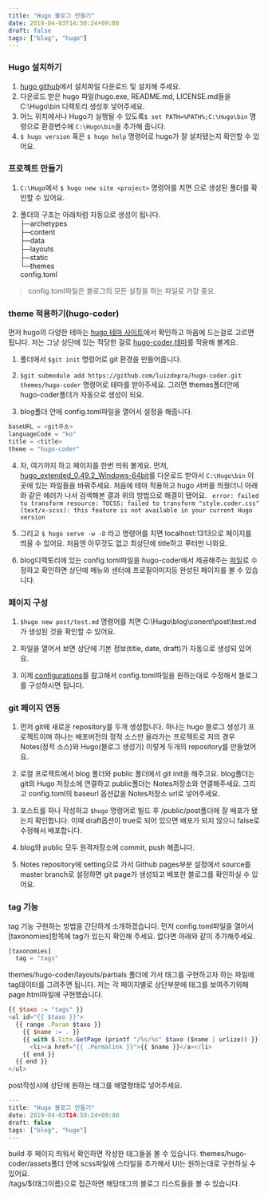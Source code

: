 ```yaml
---
title: "Hugo 블로그 만들기"
date: 2019-04-03T14:50:24+09:00
draft: false
tags: ["blog", "hugo"]
---
```

### Hugo 설치하기

1. [hugo github](https://github.com/gohugoio/hugo/releases)에서 설치파일 다운로드 및 설치해 주세요.
2. 다운로드 받은 hugo 파일(hugo.exe, README.md, LICENSE.md들을 C:\Hugo\bin 디렉토리 생성후 넣어주세요.
3. 어느 위치에서나 Hugo가 실행될 수 있도록`$ set PATH=%PATH%;C:\Hugo\bin`  명령으로 환경변수에  `C:\Hugo\bin`을 추가해 줍니다.
4. `$ hugo version`  혹은  `$ hugo help` 명령어로 hugo가 잘 설치됐는지 확인할 수 있어요.


### 프로젝트 만들기
1. `C:\Hugo`에서 `$ hugo new site <project>` 명령어를 치면 <project>으로 생성된 폴더를 확인할 수 있어요.

2. <project>폴더의 구조는 아래처럼 자동으로 생성이 됩니다.  
├─archetypes  
├─content  
├─data  
├─layouts  
├─static  
└─themes  
config.toml

> config.toml파일은 블로그의 모든 설정을 하는 파일로 가장 중요.

### theme 적용하기(hugo-coder)
먼저 hugo의 다양한 테마는 [hugo 테마 사이트](https://themes.gohugo.io/)에서 확인하고 마음에 드는걸로 고르면 됩니다.
저는 그냥 상단에 있는 적당한 걸로 [hugo-coder 테마](https://github.com/luizdepra/hugo-coder)를 적용해 볼게요.

1. <project>폴더에서 `$git init` 명령어로 git 환경을 만들어줍니다.

2. `$git submodule add https://github.com/luizdepra/hugo-coder.git themes/hugo-coder` 명령어로 테마를 받아주세요.  그러면 themes폴더안에 hugo-coder폴더가 자동으로 생성이 되요.

3. blog폴더 안에 config.toml파일을 열어서 설정을 해줍니다.
```js  
baseURL = <git주소>
languageCode = "ko"  
title = <title>
theme = "hugo-coder"
```  

4. 자, 여기까지 하고 페이지를 한번 띄워 볼게요.
먼저,  [hugo_extended_0.49.2_Windows-64bit](https://github.com/hizzins/Hugo/files/3021908/hugo_extended_0.49.2_Windows-64bit.zip%22)를 다운로드 받아서  `C:\Hugo\bin` 이곳에 있는 파일들을 바꿔주세요.
처음에 테마 적용하고 hugo 서버를 띄웠더니 아래와 같은 에러가 나서 검색해본 결과 위의 방법으로 해결이 됐어요.
``` error: failed to transform resource: TOCSS: failed to transform "style.coder.css" (text/x-scss): this feature is not available in your current Hugo version```

5. 그리고  `$ hugo serve -w -D` 라고 명령어를 치면 localhost:1313으로 페이지를 띄울 수 있어요.
처음엔 아무것도 없고 최상단에 title하고 푸터만 나와요.

6. blog디렉토리에 있는 config.toml파일을 hugo-coder에서 제공해주는 [파일](https://github.com/luizdepra/hugo-coder/blob/master/exampleSite/config.toml)로 수정하고 확인하면 상단에 메뉴와 센터에 프로필이미지등 완성된 페이지를 볼 수 있습니다.

### 페이지 구성

1. `$hugo new post/test.md`  명령어를 치면 C:\Hugo\blog\conent\post\test.md 가 생성된 것을 확인할 수 있어요.

2. 파일을 열어서 보면 상단에 기본 정보(title, date, draft)가 자동으로 생성되 있어요.

3. 이제 [configurations](https://github.com/luizdepra/hugo-coder/wiki/Configurations#complete-example)를 참고해서 config.toml파일을 원하는대로 수정해서 블로그를 구성하시면 됩니다.

### git 페이지 연동
1. 먼저 git에 새로운 repository를  두개 생성합니다.
하나는 hugo 블로그 생성기 프로젝트이며 하나는 배포버전의 정적 소스만 올라가는 프로젝트로 저의 경우 Notes(정적 소스)와 Hugo(블로그 생성기) 이렇게 두개의 repository를 만들었어요.

2. 로컬 프로젝트에서 blog 폴더와 public 폴더에서 git init을 해주고요.
blog폴더는 git의 Hugo 저장소에 연결하고 public폴더는 Notes저장소와 연결해주세요. 
그리고 config.toml의 baseurl 옵션값을 Notes저장소 url로 넣어주세요.

3. 포스트를 하나 작성하고 `$hugo` 명령어로 빌드 후 /public/post폴더에 잘 배포가 됐는지 확인합니다. 이때 draft옵션이 true로 되어 있으면 배포가 되지 않으니 false로 수정해서 배포합니다.

4. blog와 public 모두 원격저장소에 commit, push 해줍니다. 

5. Notes repository에 setting으로 가서 Github pages부분 설정에서 source를 master branch로 설정하면 git page가 생성되고 배포한 블로그를 확인하실 수 있어요.

### tag 기능 
tag 기능 구현하는 방법을 간단하게 소개하겠습니다.
먼저 config.toml파일을 열어서 [taxonomies]항목에 tag가 있는지 확인해 주세요. 없다면 아래와 같이 추가해주세요.
```js
[taxonomies]  
  tag = "tags"
```
themes/hugo-coder/layouts/partials 폴더에 가서 태그를 구현하고자 하는 파일에 tag데이터를 그려주면 됩니다. 저는 각 페이지별로 상단부분에 태그를 보여주기위해 page.html파일에 구현했습니다.
```js
{{ $taxo := "tags" }}
<ul id="{{ $taxo }}">  
  {{ range .Param $taxo }}  
    {{ $name := . }}  
    {{ with $.Site.GetPage (printf "/%s/%s" $taxo ($name | urlize)) }}  
      <li><a href="{{ .Permalink }}">{{ $name }}</a></li>  
    {{ end }}  
  {{ end }}  
</ul>
```
post작성시에 상단에 원하는 태그를 배열형태로 넣어주세요.
```js
---  
title: "Hugo 블로그 만들기"  
date: 2019-04-03T14:50:24+09:00  
draft: false
tags: ["blog", "hugo"]  
---
```
build 후 페이지 띄워서 확인하면 작성한 태그들을 볼 수 있습니다.
themes/hugo-coder/assets폴더 안에 scss파일에 스타일을 추가해서 UI는 원하는대로 구현하실 수 있어요.  
/tags/${태그이름}으로 접근하면 해당태그의 블로그 리스트들을 볼 수 있습니다.

